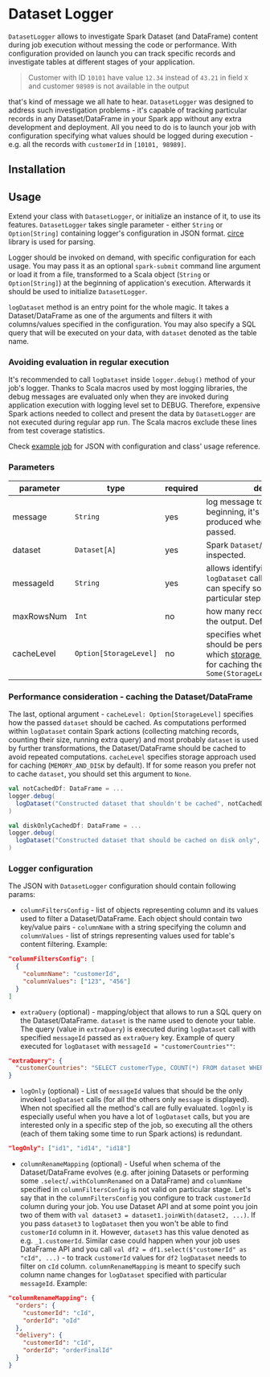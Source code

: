 # Dataset Logger

`DatasetLogger` allows to investigate Spark Dataset (and DataFrame) content during job execution without messing the code
or performance. With configuration provided on launch you can track specific records and investigate tables at
different stages of your application.

> Customer with ID `10101` have value `12.34` instead of `43.21` in field `X` and customer `98989` is not available in the output

that's kind of message we all hate to hear. `DatasetLogger` was designed to address such investigation problems - it's
capable of tracking particular records in any Dataset/DataFrame in your Spark app without any extra development and deployment.
All you need to do is to launch your job with configuration specifying what values should be logged during execution - 
e.g. all the records with `customerId` in `[10101, 98989]`. 

## Installation

## Usage

Extend your class with `DatasetLogger`, or initialize an instance of it, to use its features. `DatasetLogger` takes single parameter - either `String` or 
`Option[String]` containing logger's configuration in JSON format. [circe](https://github.com/circe/circe) library is used
for parsing.

Logger should be invoked on demand, with specific configuration for each usage. You may pass it as an optional `spark-submit`
command line argument or load it from a file, transformed to a Scala object (`String` or `Option[String]`) at the beginning
of application's execution. Afterwards it should be used to initialize `DatasetLogger`.

`logDataset` method is an entry point for the whole magic. It takes a Dataset/DataFrame as one of the arguments and filters
it with columns/values specified in the configuration. You may also specify a SQL query that will be executed on your data,
with `dataset` denoted as the table name.

### Avoiding evaluation in regular execution

It's recommended to call `logDataset` inside `logger.debug()` method of your job's logger. Thanks to Scala macros used by most
logging libraries, the debug messages are evaluated only when they are invoked during application execution with logging 
level set to DEBUG. Therefore, expensive Spark actions needed to collect and present the data by `DatasetLogger` are not
executed during regular app run. The Scala macros exclude these lines from test coverage statistics. 

Check [example job](examples/customer-report) for JSON with configuration and class' usage reference.

### Parameters

| parameter | type | required | description |
|--|--|--|--|
| message | `String` | yes | log message to be printed at the beginning, it's also the only content produced when configuration is not passed.
| dataset | `Dataset[A]` | yes | Spark `Dataset`/`DataFrame` to be inspected.
| messageId | `String` | yes | allows identifying specific `logDataset` call in your job, so you can specify some extra actions for particular step.
| maxRowsNum | `Int` | no | how many records can be logged on the output. Default: 100
| cacheLevel | `Option[StorageLevel]` | no | specifies whether the Dataset should be persisted and if so - which [storage level](https://spark.apache.org/docs/3.3.2/rdd-programming-guide.html#which-storage-level-to-choose) should be used for caching the data. Default: `Some(StorageLevel.MEMORY_AND_DISK)`

### Performance consideration - caching the Dataset/DataFrame

The last, optional argument - `cacheLevel: Option[StorageLevel]` specifies how the passed `dataset` should be cached. As computations
performed within `logDataset` contain Spark actions (collecting matching records, counting their size, running extra query) 
and most probably `dataset` is used by further transformations, the Dataset/DataFrame should be cached to avoid repeated computations.
`cacheLevel` specifies storage approach used for caching (`MEMORY_AND_DISK` by default). If for some reason you prefer not to
cache `dataset`, you should set this argument to `None`.
```scala
val notCachedDf: DataFrame = ...
logger.debug(
  logDataset("Constructed dataset that shouldn't be cached", notCachedDf, "not_cached", cacheLevel = None)
)

val diskOnlyCachedDf: DataFrame = ...
logger.debug(
  logDataset("Constructed dataset that should be cached on disk only",  diskOnlyCachedDf, "disk_cached", cacheLevel = Some(DISK_ONLY))
)
```

### Logger configuration

The JSON with `DatasetLogger` configuration should contain following params:
 - `columnFiltersConfig` - list of objects representing column and its values used to filter a Dataset/DataFrame. Each object
should contain two key/value pairs - `columnName` with a string specifying the column and `columnValues` - list of strings
representing values used for table's content filtering. Example:
```json
"columnFiltersConfig": [
  {
    "columnName": "customerId",
    "columnValues": ["123", "456"]
  }
]
```
- `extraQuery` (optional) - mapping/object that allows to run a SQL query on the Dataset/DataFrame. `dataset` is the name 
used to denote your table. The query (value in `extraQuery`) is executed during `logDataset` call with specified `messageId` 
passed as `extraQuery` key. Example of query executed for `logDataset` with `messageId = "customerCountries""`:
```json
"extraQuery": {
  "customerCountries": "SELECT customerType, COUNT(*) FROM dataset WHERE customerCountry IN ['PL', 'US'] GROUP BY customerType"
}
```
- `logOnly` (optional) - List of `messageId` values that should be the only invoked `logDataset` calls (for all the others
only `message` is displayed). When not specified all the method's call are fully evaluated. `logOnly` is especially useful
when you have a lot of `logDataset` calls, but you are interested only in a specific step of the job, so executing all the
others (each of them taking some time to run Spark actions) is redundant.
```json
"logOnly": ["id1", "id14", "id18"]
```
- `columnRenameMapping` (optional) - Useful when schema of the Dataset/DataFrame evolves (e.g. after joining Datasets or
performing some `.select`/`.withColumnRenamed` on a DataFrame) and `columnName` specified in `columnFiltersConfig` is not
valid on particular stage. Let's say that in the `columnFiltersConfig` you configure to track `customerId` column during
your job. You use Dataset API and at some point you join two of them with `val dataset3 = dataset1.joinWith(dataset2, ...)`.
If you pass `dataset3` to `logDataset` then you won't be able to find `customerId` column in it. However, `dataset3` has
this value denoted as e.g. `_1.customerId`. Similar case could happen when your job uses DataFrame API and you call
`val df2 = df1.select($"customerId" as "cId", ...)` - to track `customerId` values for `df2` `logDataset` needs to filter on
`cId` column. `columnRenameMapping` is meant to specify such column name changes for `logDataset` specified with particular
`messageId`. Example:
```json
"columnRenameMapping": {
  "orders": {
    "customerId": "cId",
    "orderId": "oId"
  },
  "delivery": {
    "customerId": "cId",
    "orderId": "orderFinalId"
  }
}
```
